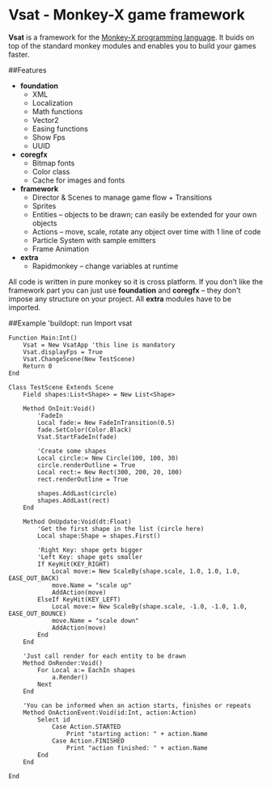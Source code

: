 # Vsat - Monkey-X game framework

**Vsat** is a framework for the [Monkey-X programming language](http://monkey-x.com). It buids on top of the standard monkey modules and enables you to build your games faster.

##Features

* **foundation**
	* XML
	* Localization
	* Math functions
	* Vector2
	* Easing functions
	* Show Fps
	* UUID
* **coregfx**
	* Bitmap fonts
	* Color class
	* Cache for images and fonts
* **framework**
	* Director & Scenes to manage game flow + Transitions
	* Sprites
	* Entities – objects to be drawn; can easily be extended for your own objects
	* Actions – move, scale, rotate any object over time with 1 line of code
	* Particle System with sample emitters
	* Frame Animation
* **extra**
	* Rapidmonkey – change variables at runtime


All code is written in pure monkey so it is cross platform. If you don't like the framework part you can just use **foundation** and **coregfx** – they don't impose any structure on your project. All **extra** modules have to be imported.

##Example
	'buildopt: run
	Import vsat

	Function Main:Int()
		Vsat = New VsatApp 'this line is mandatory
		Vsat.displayFps = True
		Vsat.ChangeScene(New TestScene)
		Return 0
	End

	Class TestScene Extends Scene
		Field shapes:List<Shape> = New List<Shape>
		
		Method OnInit:Void()
			'FadeIn
			Local fade:= New FadeInTransition(0.5)
			fade.SetColor(Color.Black)
			Vsat.StartFadeIn(fade)
			
			'Create some shapes
			Local circle:= New Circle(100, 100, 30)
			circle.renderOutline = True
			Local rect:= New Rect(300, 200, 20, 100)
			rect.renderOutline = True
			
			shapes.AddLast(circle)
			shapes.AddLast(rect)
		End
		
		Method OnUpdate:Void(dt:Float)
			'Get the first shape in the list (circle here)
			Local shape:Shape = shapes.First()
			
			'Right Key: shape gets bigger
			'Left Key: shape gets smaller
			If KeyHit(KEY_RIGHT)
				Local move:= New ScaleBy(shape.scale, 1.0, 1.0, 1.0, EASE_OUT_BACK)
				move.Name = "scale up"
				AddAction(move)
			ElseIf KeyHit(KEY_LEFT)
				Local move:= New ScaleBy(shape.scale, -1.0, -1.0, 1.0, EASE_OUT_BOUNCE)
				move.Name = "scale down"
				AddAction(move)
			End
		End
		
		'Just call render for each entity to be drawn
		Method OnRender:Void()
			For Local a:= EachIn shapes
				a.Render()
			Next
		End
		
		'You can be informed when an action starts, finishes or repeats
		Method OnActionEvent:Void(id:Int, action:Action)
			Select id
				Case Action.STARTED
					Print "starting action: " + action.Name
				Case Action.FINISHED
					Print "action finished: " + action.Name
			End
		End
	
	End
